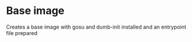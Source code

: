 #  Base image

Creates a base image with gosu and dumb-init installed and an entrypoint file prepared
